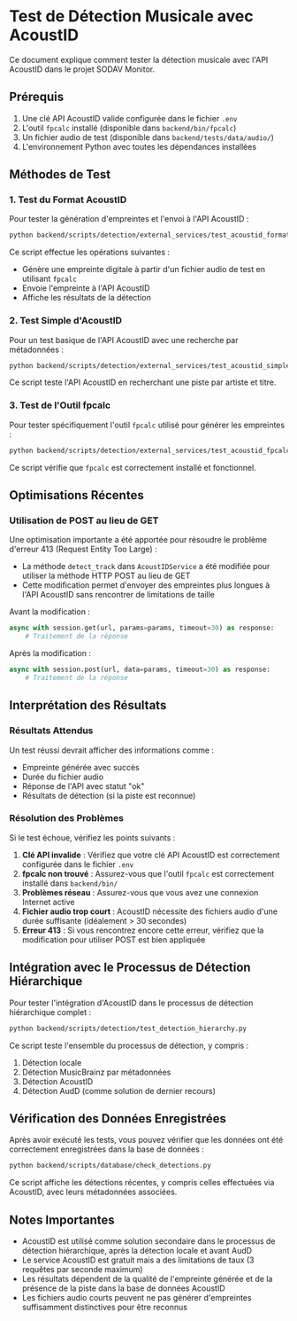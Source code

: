 # Test de Détection Musicale avec AcoustID

Ce document explique comment tester la détection musicale avec l'API AcoustID dans le projet SODAV Monitor.

## Prérequis

1. Une clé API AcoustID valide configurée dans le fichier `.env`
2. L'outil `fpcalc` installé (disponible dans `backend/bin/fpcalc`)
3. Un fichier audio de test (disponible dans `backend/tests/data/audio/`)
4. L'environnement Python avec toutes les dépendances installées

## Méthodes de Test

### 1. Test du Format AcoustID

Pour tester la génération d'empreintes et l'envoi à l'API AcoustID :

```bash
python backend/scripts/detection/external_services/test_acoustid_format.py
```

Ce script effectue les opérations suivantes :
- Génère une empreinte digitale à partir d'un fichier audio de test en utilisant `fpcalc`
- Envoie l'empreinte à l'API AcoustID
- Affiche les résultats de la détection

### 2. Test Simple d'AcoustID

Pour un test basique de l'API AcoustID avec une recherche par métadonnées :

```bash
python backend/scripts/detection/external_services/test_acoustid_simple.py
```

Ce script teste l'API AcoustID en recherchant une piste par artiste et titre.

### 3. Test de l'Outil fpcalc

Pour tester spécifiquement l'outil `fpcalc` utilisé pour générer les empreintes :

```bash
python backend/scripts/detection/external_services/test_acoustid_fpcalc.py
```

Ce script vérifie que `fpcalc` est correctement installé et fonctionnel.

## Optimisations Récentes

### Utilisation de POST au lieu de GET

Une optimisation importante a été apportée pour résoudre le problème d'erreur 413 (Request Entity Too Large) :

- La méthode `detect_track` dans `AcoustIDService` a été modifiée pour utiliser la méthode HTTP POST au lieu de GET
- Cette modification permet d'envoyer des empreintes plus longues à l'API AcoustID sans rencontrer de limitations de taille

Avant la modification :
```python
async with session.get(url, params=params, timeout=30) as response:
    # Traitement de la réponse
```

Après la modification :
```python
async with session.post(url, data=params, timeout=30) as response:
    # Traitement de la réponse
```

## Interprétation des Résultats

### Résultats Attendus

Un test réussi devrait afficher des informations comme :
- Empreinte générée avec succès
- Durée du fichier audio
- Réponse de l'API avec statut "ok"
- Résultats de détection (si la piste est reconnue)

### Résolution des Problèmes

Si le test échoue, vérifiez les points suivants :

1. **Clé API invalide** : Vérifiez que votre clé API AcoustID est correctement configurée dans le fichier `.env`
2. **fpcalc non trouvé** : Assurez-vous que l'outil `fpcalc` est correctement installé dans `backend/bin/`
3. **Problèmes réseau** : Assurez-vous que vous avez une connexion Internet active
4. **Fichier audio trop court** : AcoustID nécessite des fichiers audio d'une durée suffisante (idéalement > 30 secondes)
5. **Erreur 413** : Si vous rencontrez encore cette erreur, vérifiez que la modification pour utiliser POST est bien appliquée

## Intégration avec le Processus de Détection Hiérarchique

Pour tester l'intégration d'AcoustID dans le processus de détection hiérarchique complet :

```bash
python backend/scripts/detection/test_detection_hierarchy.py
```

Ce script teste l'ensemble du processus de détection, y compris :
1. Détection locale
2. Détection MusicBrainz par métadonnées
3. Détection AcoustID
4. Détection AudD (comme solution de dernier recours)

## Vérification des Données Enregistrées

Après avoir exécuté les tests, vous pouvez vérifier que les données ont été correctement enregistrées dans la base de données :

```bash
python backend/scripts/database/check_detections.py
```

Ce script affiche les détections récentes, y compris celles effectuées via AcoustID, avec leurs métadonnées associées.

## Notes Importantes

- AcoustID est utilisé comme solution secondaire dans le processus de détection hiérarchique, après la détection locale et avant AudD
- Le service AcoustID est gratuit mais a des limitations de taux (3 requêtes par seconde maximum)
- Les résultats dépendent de la qualité de l'empreinte générée et de la présence de la piste dans la base de données AcoustID
- Les fichiers audio courts peuvent ne pas générer d'empreintes suffisamment distinctives pour être reconnus
